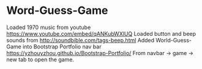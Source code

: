 # Word-Guess-Game
Loaded 1970 music from youtube https://www.youtube.com/embed/qANKubWXlUQ
Loaded button and beep sounds from http://soundbible.com/tags-beep.html
Added World-Guess-Game into Bootstrap Portfolio nav bar https://yzhouyzhou.github.io/Bootstrap-Portfolio/
From navbar -> game -> new tab to open the game.
